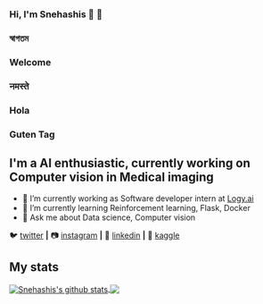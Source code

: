 ### Hi, I'm Snehashis 🙂 👋

### স্বাগতম 
### Welcome
### नमस्ते
### Hola 
### Guten Tag 

## I'm a AI enthusiastic, currently working on Computer vision in Medical imaging

- 🔭 I’m currently working as Software developer intern at [Logy.ai]
- 🌱 I’m currently learning Reinforcement learning, Flask, Docker
- 💬 Ask me about Data science, Computer vision



🐦 [twitter][twitter] **|** 
📷 [instagram][instagram] **|** 
👔 [linkedin][linkedin] **|**
🏡 [kaggle][kaggle]

[twitter]: https://twitter.com/SnehashisChatt6
[instagram]: https://www.instagram.com/belashese/?hl=en
[linkedin]: https://www.linkedin.com/in/snehashis-chatterjee-576368123/
[Logy.ai]: https://logy.ai
[kaggle]: https://www.kaggle.com/snehashis1997

## My stats

<a href="https://github.com/anuraghazra/github-readme-stats">
  <img align="center" src="https://github-readme-stats.vercel.app/api?username=snehashis1997&show_icons=true&include_all_commits=true&theme=radical" alt="Snehashis's github stats" />
</a>
<a href="https://github.com/anuraghazra/github-readme-stats">
  <!-- Change the `github-readme-stats.anuraghazra1.vercel.app` to `github-readme-stats.vercel.app`  -->
  <img align="center" src="https://github-readme-stats.vercel.app/api/top-langs/?username=snehashis1997&layout=compact&theme=radical" />
</a>

